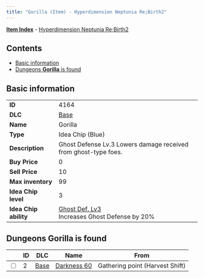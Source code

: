 ```yaml
---
title: "Gorilla (Item) - Hyperdimension Neptunia Re;Birth2"
---
```


[**Item Index**](/neptunia/rb2/item/index.html) - [Hyperdimension Neptunia Re;Birth2](/neptunia/rb2)

## Contents

- [Basic information](#basic-information)
- [Dungeons **Gorilla** is found](#dungeons-gorilla-is-found)

## Basic information

|   |   |
| -- | -- |
| **ID** | 4164 |
| **DLC** | [Base](/neptunia/rb2/dlc/0-base.html) |
| **Name** | Gorilla |
| **Type** | Idea Chip (Blue) |
| **Description** | Ghost Defense Lv.3 Lowers damage received from ghost-type foes. |
| **Buy Price** | 0 |
| **Sell Price** | 10 |
| **Max inventory** | 99 |
| **Idea Chip level** | 3 |
| **Idea Chip ability** | [Ghost Def. Lv3](/neptunia/rb2/ability/0-9563-ghost-def-lv3.html)<br />Increases Ghost Defense by 20% |

## Dungeons **Gorilla** is found

|    | ID | DLC | Name | From |
| -- | -- | --- | ---- | ---- |
| <input type="checkbox" id="rb2-dungeon-0-2" class="trackbox" /> | 2 | [Base](/neptunia/rb2/dlc/0-base.html) | [Darkness 60](/neptunia/rb2/dungeon/0-2-darkness-60.html) | Gathering point (Harvest Shift) |